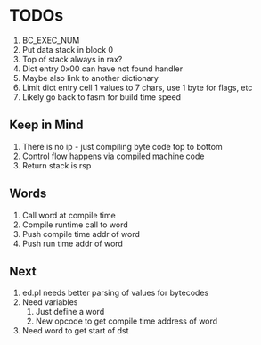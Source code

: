 # TODOs

1. BC_EXEC_NUM
1. Put data stack in block 0
1. Top of stack always in rax?
1. Dict entry 0x00 can have not found handler
1. Maybe also link to another dictionary
1. Limit dict entry cell 1 values to 7 chars, use 1 byte for flags, etc
1. Likely go back to fasm for build time speed

## Keep in Mind

1. There is no ip - just compiling byte code top to bottom
1. Control flow happens via compiled machine code
1. Return stack is rsp

## Words

1. Call word at compile time
1. Compile runtime call to word
1. Push compile time addr of word
1. Push run time addr of word

## Next

1. ed.pl needs better parsing of values for bytecodes
1. Need variables
   1. Just define a word
   1. New opcode to get compile time address of word
1. Need word to get start of dst
